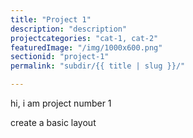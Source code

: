 ```yaml
---
title: "Project 1"
description: "description"
projectcategories: "cat-1, cat-2"
featuredImage: "/img/1000x600.png"
sectionid: "project-1"
permalink: "subdir/{{ title | slug }}/"

---
```





<p>hi, i am project number 1</p> 

<p>create a basic layout